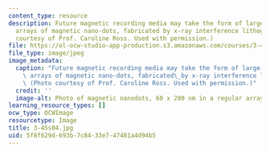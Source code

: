 ```yaml
---
content_type: resource
description: Future magnetic recording media may take the form of large-area uniform
  arrays of magnetic nano-dots, fabricated by x-ray interference lithography. (Photo
  courtesy of Prof. Caroline Ross. Used with permission.)
file: https://ol-ocw-studio-app-production.s3.amazonaws.com/courses/3-45-magnetic-materials-spring-2004/5f8f629d693b7c8433e747481a4d94b5_3-45s04.jpg
file_type: image/jpeg
image_metadata:
  caption: "Future magnetic recording media may take the form of large-area uniform\
    \ arrays of magnetic nano-dots, fabricated\_by x-ray interference lithography.\
    \ (Photo courtesy of Prof. Caroline Ross. Used with permission.)"
  credit: ''
  image-alt: Photo of magnetic nanodots, 60 x 200 nm in a regular array.
learning_resource_types: []
ocw_type: OCWImage
resourcetype: Image
title: 3-45s04.jpg
uid: 5f8f629d-693b-7c84-33e7-47481a4d94b5
---
```

